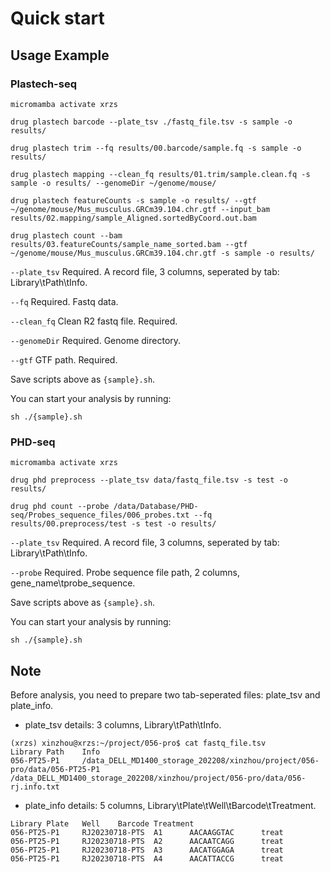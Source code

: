 # Quick start

## Usage Example

### Plastech-seq

```
micromamba activate xrzs

drug plastech barcode --plate_tsv ./fastq_file.tsv -s sample -o results/

drug plastech trim --fq results/00.barcode/sample.fq -s sample -o results/

drug plastech mapping --clean_fq results/01.trim/sample.clean.fq -s sample -o results/ --genomeDir ~/genome/mouse/

drug plastech featureCounts -s sample -o results/ --gtf ~/genome/mouse/Mus_musculus.GRCm39.104.chr.gtf --input_bam results/02.mapping/sample_Aligned.sortedByCoord.out.bam

drug plastech count --bam results/03.featureCounts/sample_name_sorted.bam --gtf ~/genome/mouse/Mus_musculus.GRCm39.104.chr.gtf -s sample -o results/
```

`--plate_tsv` Required. A record file, 3 columns, seperated by tab: \
        Library\tPath\tInfo.

`--fq` Required. Fastq data.

`--clean_fq` Clean R2 fastq file. Required.

`--genomeDir` Required. Genome directory.

`--gtf` GTF path. Required.

Save scripts above as `{sample}.sh`.

You can start your analysis by running:
```
sh ./{sample}.sh
```

### PHD-seq

```
micromamba activate xrzs

drug phd preprocess --plate_tsv data/fastq_file.tsv -s test -o results/

drug phd count --probe /data/Database/PHD-seq/Probes_sequence_files/006_probes.txt --fq results/00.preprocess/test -s test -o results/
```

`--plate_tsv` Required. A record file, 3 columns, seperated by tab: \
        Library\tPath\tInfo.

`--probe` Required. Probe sequence file path, 2 columns, gene_name\tprobe_sequence.

Save scripts above as `{sample}.sh`.

You can start your analysis by running:
```
sh ./{sample}.sh
```

## Note

Before analysis, you need to prepare two tab-seperated files: plate_tsv and plate_info.

- plate_tsv details: 3 columns, Library\tPath\tInfo.

```
(xrzs) xinzhou@xrzs:~/project/056-pro$ cat fastq_file.tsv
Library Path    Info
056-PT25-P1     /data_DELL_MD1400_storage_202208/xinzhou/project/056-pro/data/056-PT25-P1       /data_DELL_MD1400_storage_202208/xinzhou/project/056-pro/data/056-rj.info.txt

```

- plate_info details: 5 columns, Library\tPlate\tWell\tBarcode\tTreatment.

```
Library Plate   Well    Barcode Treatment
056-PT25-P1     RJ20230718-PTS  A1      AACAAGGTAC      treat
056-PT25-P1     RJ20230718-PTS  A2      AACAATCAGG      treat
056-PT25-P1     RJ20230718-PTS  A3      AACATGGAGA      treat
056-PT25-P1     RJ20230718-PTS  A4      AACATTACCG      treat
```